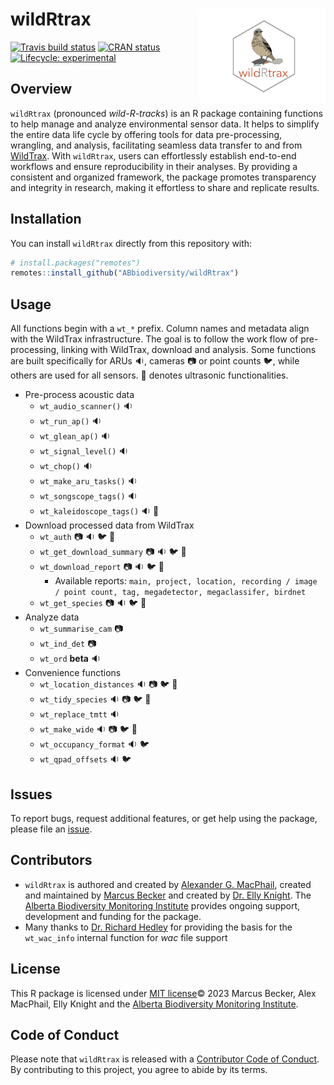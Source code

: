 
# wildRtrax <img src="man/figures/logo.png" width="40%" align="right" />

<!-- badges: start -->

[![Travis build status](https://travis-ci.com/ABbiodiversity/wildRtrax.svg?branch=master)](https://travis-ci.com/ABbiodiversity/wildRtrax)
[![CRAN status](https://www.r-pkg.org/badges/version/wildRtrax)](https://CRAN.R-project.org/package=wildRtrax)
[![Lifecycle: experimental](https://img.shields.io/badge/lifecycle-experimental-brightgreen.svg)](https://lifecycle.r-lib.org/articles/stages.html#experimental)

<!-- badges: end -->

## Overview

`wildRtrax` (pronounced *wild-R-tracks*) is an R package containing functions to help manage and analyze environmental sensor data. It helps to simplify the entire data life cycle by offering tools for data pre-processing, wrangling, and analysis, facilitating seamless data transfer to and from [WildTrax](https://www.wildtrax.ca/home.html). With `wildRtrax`, users can effortlessly establish end-to-end workflows and ensure reproducibility in their analyses. By providing a consistent and organized framework, the package promotes transparency and integrity in research, making it effortless to share and replicate results.

## Installation

You can install `wildRtrax` directly from this repository with:

``` r
# install.packages("remotes")
remotes::install_github("ABbiodiversity/wildRtrax")
```

## Usage

All functions begin with a `wt_*` prefix. Column names and metadata align with the WildTrax infrastructure. The goal is to follow the work flow of pre-processing, linking with WildTrax, download and analysis. Some functions are built specifically for ARUs :sound:, cameras :camera: or point counts :bird:, while others are used for all sensors. :bat: denotes ultrasonic functionalities.

- Pre-process acoustic data
  - `wt_audio_scanner()` :sound:
  - `wt_run_ap()` :sound:
  - `wt_glean_ap()` :sound:
  - `wt_signal_level()` :sound:
  - `wt_chop()` :sound:
  - `wt_make_aru_tasks()` :sound:
  - `wt_songscope_tags()` :sound:
  - `wt_kaleidoscope_tags()` :sound: :bat:
- Download processed data from WildTrax
  - `wt_auth` :camera: :sound: :bird: :bat:
  - `wt_get_download_summary` :camera: :sound: :bird: :bat:
  - `wt_download_report` :camera: :sound: :bird: :bat:
    - Available reports: `main, project, location, recording / image / point count, tag, megadetector, megaclassifer, birdnet`
  - `wt_get_species` :camera: :sound: :bird: :bat:
- Analyze data
  - `wt_summarise_cam` :camera:
  - `wt_ind_det` :camera:
  - `wt_ord` **beta** :sound:
- Convenience functions
  - `wt_location_distances` :sound: :camera: :bird: :bat:
  - `wt_tidy_species` :sound: :camera: :bird: :bat:
  - `wt_replace_tmtt` :sound:
  - `wt_make_wide` :sound: :camera: :bird: :bat:
  - `wt_occupancy_format` :sound: :bird:
  - `wt_qpad_offsets` :sound: :bird:

## Issues

To report bugs, request additional features, or get help using the package, please file an
[issue](https://github.com/ABbiodiversity/wildRtrax/issues).

## Contributors

* `wildRtrax` is authored and created by [Alexander G. MacPhail](https://github.com/agmacpha), created and maintained by [Marcus Becker](https://github.com/mabecker89) and created by [Dr. Elly Knight](https://github.com/ecknight). The [Alberta Biodiversity Monitoring Institute](http://https://abmi.ca/home.html) provides ongoing support, development and funding for the package.
* Many thanks to [Dr. Richard Hedley](https://richardwhedley.wordpress.com/) for providing the basis for the `wt_wac_info` internal function for *wac* file support

## License

This R package is licensed under [MIT license](https://github.com/ABbiodiversity/wildRtrax/blob/master/LICENSE)© 2023 Marcus Becker, Alex MacPhail, Elly Knight and the [Alberta Biodiversity Monitoring Institute](http://https://abmi.ca/home.html).

## Code of Conduct

Please note that `wildRtrax` is released with a [Contributor Code of Conduct](CODE_OF_CONDUCT.md). By contributing to this project, you agree to abide by its terms.
